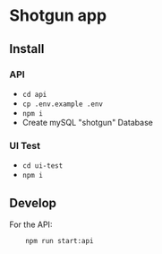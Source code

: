 # Shotgun app

## Install

### API

- `cd api`
- `cp .env.example .env`
- `npm i`
- Create mySQL "shotgun" Database

### UI Test

- `cd ui-test`
- `npm i`

## Develop

For the API:

```bash
    npm run start:api
```
